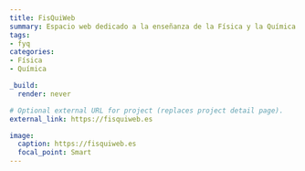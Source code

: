 ```yaml
---
title: FisQuiWeb
summary: Espacio web dedicado a la enseñanza de la Física y la Química.
tags:
- fyq
categories:
- Física
- Química

_build:
  render: never

# Optional external URL for project (replaces project detail page).
external_link: https://fisquiweb.es

image:
  caption: https://fisquiweb.es
  focal_point: Smart
---
```


